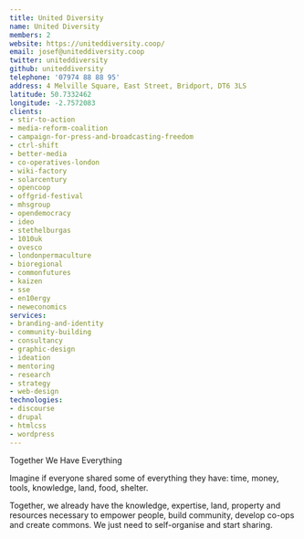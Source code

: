 ```yaml
---
title: United Diversity
name: United Diversity
members: 2
website: https://uniteddiversity.coop/
email: josef@uniteddiversity.coop
twitter: uniteddiversity
github: uniteddiversity
telephone: '07974 88 88 95'
address: 4 Melville Square, East Street, Bridport, DT6 3LS
latitude: 50.7332462
longitude: -2.7572083
clients: 
- stir-to-action
- media-reform-coalition
- campaign-for-press-and-broadcasting-freedom
- ctrl-shift
- better-media
- co-operatives-london
- wiki-factory
- solarcentury
- opencoop
- offgrid-festival
- mhsgroup
- opendemocracy
- ideo
- stethelburgas
- 1010uk
- ovesco
- londonpermaculture
- bioregional
- commonfutures
- kaizen
- sse
- en10ergy
- neweconomics
services: 
- branding-and-identity
- community-building
- consultancy
- graphic-design
- ideation
- mentoring
- research
- strategy
- web-design
technologies: 
- discourse
- drupal
- htmlcss
- wordpress
---
```


Together We Have Everything

Imagine if everyone shared some of everything they have: time, money, tools, knowledge, land, food, shelter.

Together, we already have the knowledge, expertise, land, property and resources necessary to empower people, build community, develop co-ops and create commons. We just need to self-organise and start sharing.

